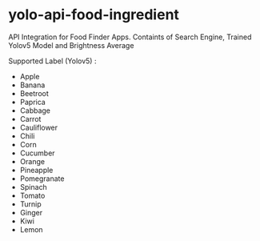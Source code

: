 # yolo-api-food-ingredient

API Integration for Food Finder Apps.
Containts of Search Engine, Trained Yolov5 Model and Brightness Average

Supported Label (Yolov5) : 
- Apple
- Banana
- Beetroot
- Paprica
- Cabbage
- Carrot
- Cauliflower
- Chili
- Corn
- Cucumber
- Orange
- Pineapple
- Pomegranate
- Spinach
- Tomato
- Turnip
- Ginger
- Kiwi
- Lemon

